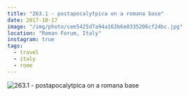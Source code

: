 ```yaml
---
title: "263.1 - postapocalytpica on a romana base"
date: 2017-10-17
image: "/img/photo/cee5425d7a94a162b6e0335206cf24bc.jpg"
location: "Roman Forum, Italy"
instagram: true
tags:
  - travel
  - italy
  - rome
---
```


![263.1 - postapocalytpica on a romana base](/img/photo/cee5425d7a94a162b6e0335206cf24bc.jpg)
